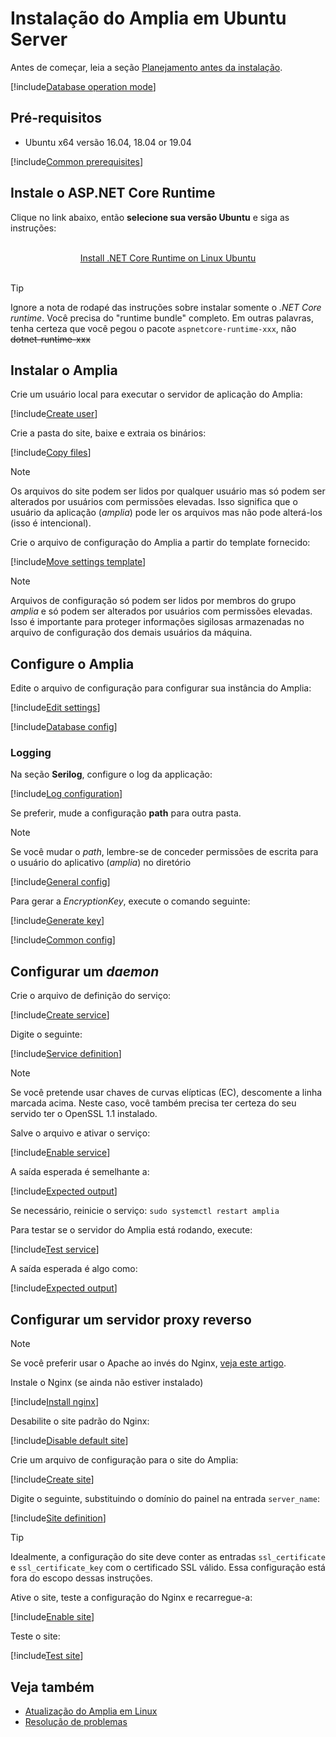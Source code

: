 ﻿# Instalação do Amplia em Ubuntu Server

<!-- https://docs.microsoft.com/en-us/aspnet/core/host-and-deploy/linux-nginx?view=aspnetcore-2.2 -->

Antes de começar, leia a seção [Planejamento antes da instalação](../index.md#planning).

[!include[Database operation mode](../includes/database-mode.md)]

## Pré-requisitos

* Ubuntu x64 versão 16.04, 18.04 or 19.04

[!include[Common prerequisites](../includes/common-requisites.md)]

## Instale o ASP.NET Core Runtime

Clique no link abaixo, então **selecione sua versão Ubuntu** e siga as instruções:

<br />
<center>
<a href="https://dotnet.microsoft.com/download/linux-package-manager/ubuntu18-04/runtime-current" target="_blank">Install .NET Core Runtime on Linux Ubuntu</a>
</center>
<br />

> [!TIP]
> Ignore a nota de rodapé das instruções sobre instalar somente o *.NET Core runtime*. Você precisa do "runtime bundle" completo. Em outras palavras, tenha certeza que você pegou o pacote `aspnetcore-runtime-xxx`, não ~~dotnet-runtime-xxx~~

## Instalar o Amplia

Crie um usuário local para executar o servidor de aplicação do Amplia:

[!include[Create user](../../../../../includes/amplia/ubuntu/create-user.md)]

Crie a pasta do site, baixe e extraia os binários:

[!include[Copy files](../../../../../includes/amplia/ubuntu/copy-files.md)]

> [!NOTE]
> Os arquivos do site podem ser lidos por qualquer usuário mas só podem ser alterados por usuários com permissões elevadas. Isso significa que o usuário da aplicação (*amplia*)
> pode ler os arquivos mas não pode alterá-los (isso é intencional).

Crie o arquivo de configuração do Amplia a partir do template fornecido:

[!include[Move settings template](../../../../../includes/amplia/ubuntu/move-settings-template.md)]

> [!NOTE]
> Arquivos de configuração só podem ser lidos por membros do grupo *amplia* e só podem ser alterados por usuários com permissões elevadas. Isso é importante para proteger informações
> sigilosas armazenadas no arquivo de configuração dos demais usuários da máquina.

## Configure o Amplia

Edite o arquivo de configuração para configurar sua instância do Amplia:

[!include[Edit settings](../../../../../includes/amplia/ubuntu/edit-settings.md)]

[!include[Database config](../includes/database-config.md)]

### Logging

Na seção **Serilog**, configure o log da applicação:

[!include[Log configuration](../../../../../includes/amplia/ubuntu/log-config.md)]

Se preferir, mude a configuração **path** para outra pasta.

> [!NOTE]
> Se você mudar o *path*, lembre-se de conceder permissões de escrita para o usuário do aplicativo (*amplia*) no diretório

<a name="encryption-key-generation" /> <!-- This anchor actually belongs a bit farther below, placing it here is a workaround -->

[!include[General config](../includes/general-config.md)]

Para gerar a *EncryptionKey*, execute o comando seguinte:

[!include[Generate key](../../../../../includes/amplia/ubuntu/gen-key.md)]

[!include[Common config](../includes/common-config.md)]

## Configurar um *daemon*

Crie o arquivo de definição do serviço:

[!include[Create service](../../../../../includes/amplia/ubuntu/create-service.md)]

Digite o seguinte:

[!include[Service definition](../../../../../includes/amplia/ubuntu/service-definition.md)]

> [!NOTE]
> Se você pretende usar chaves de curvas elípticas (EC), descomente a linha marcada acima. Neste caso, você também precisa ter certeza do seu servido ter o OpenSSL 1.1 instalado.

Salve o arquivo e ativar o serviço:

[!include[Enable service](../../../../../includes/amplia/ubuntu/enable-service.md)]

A saída esperada é semelhante a:

[!include[Expected output](../../../../../includes/amplia/ubuntu/enable-service-output.md)]

Se necessário, reinicie o serviço: `sudo systemctl restart amplia`

Para testar se o servidor do Amplia está rodando, execute:

[!include[Test service](../../../../../includes/amplia/ubuntu/test-service.md)]

A saída esperada é algo como:

[!include[Expected output](../../../../../includes/amplia/ubuntu/test-service-output.md)]

## Configurar um servidor proxy reverso

> [!NOTE]
> Se você preferir usar o Apache ao invés do Nginx, [veja este artigo](https://docs.microsoft.com/pt-br/aspnet/core/host-and-deploy/linux-apache?view=aspnetcore-2.2#configure-apache).

Instale o Nginx (se ainda não estiver instalado)

[!include[Install nginx](../../../../../includes/amplia/ubuntu/install-nginx.md)]

Desabilite o site padrão do Nginx:

[!include[Disable default site](../../../../../includes/amplia/ubuntu/disable-default-site.md)]

Crie um arquivo de configuração para o site do Amplia:

[!include[Create site](../../../../../includes/amplia/ubuntu/create-site.md)]

Digite o seguinte, substituindo o domínio do painel na entrada `server_name`:

[!include[Site definition](../../../../../includes/amplia/ubuntu/site-definition.md)]

> [!TIP]
> Idealmente, a configuração do site deve conter as entradas `ssl_certificate` e `ssl_certificate_key` com o certificado SSL válido. Essa configuração está fora do escopo dessas
> instruções.

Ative o site, teste a configuração do Nginx e recarregue-a:

[!include[Enable site](../../../../../includes/amplia/ubuntu/enable-site.md)]

Teste o site:

[!include[Test site](../../../../../includes/amplia/ubuntu/test-site.md)]

## Veja também

* [Atualização do Amplia em Linux](update.md)
* [Resolução de problemas](troubleshoot/index.md)

